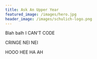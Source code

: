 ```yaml
---
title: Ask An Upper Year
featured_image: /images/hero.jpg
header_image: /images/schulich-logo.png
---
```


Blah balh I CAN'T CODE

CRINGE NEI NEI

HOOO HEE HA AH